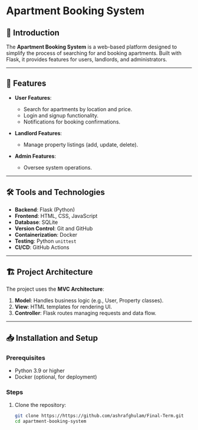# Apartment Booking System

## 📖 Introduction
The **Apartment Booking System** is a web-based platform designed to simplify the process of searching for and booking apartments. Built with Flask, it provides features for users, landlords, and administrators. 

---

## 🚀 Features
- **User Features**:
  - Search for apartments by location and price.
  - Login and signup functionality.
  - Notifications for booking confirmations.
  
- **Landlord Features**:
  - Manage property listings (add, update, delete).
  
- **Admin Features**:
  - Oversee system operations.

---

## 🛠️ Tools and Technologies
- **Backend**: Flask (Python)
- **Frontend**: HTML, CSS, JavaScript
- **Database**: SQLite
- **Version Control**: Git and GitHub
- **Containerization**: Docker
- **Testing**: Python `unittest`
- **CI/CD**: GitHub Actions

---

## 🏗️ Project Architecture
The project uses the **MVC Architecture**:
1. **Model**: Handles business logic (e.g., User, Property classes).
2. **View**: HTML templates for rendering UI.
3. **Controller**: Flask routes managing requests and data flow.

---

## 📥 Installation and Setup

### Prerequisites
- Python 3.9 or higher
- Docker (optional, for deployment)

### Steps
1. Clone the repository:
   ```bash
   git clone https://https://github.com/ashrafghulam/Final-Term.git
   cd apartment-booking-system
